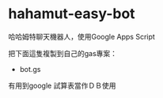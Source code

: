 # hahamut-easy-bot
哈哈姆特聊天機器人，使用Google Apps Script  

把下面這隻複製到自己的gas專案：
* bot.gs

有用到google 試算表當作ＤＢ使用
